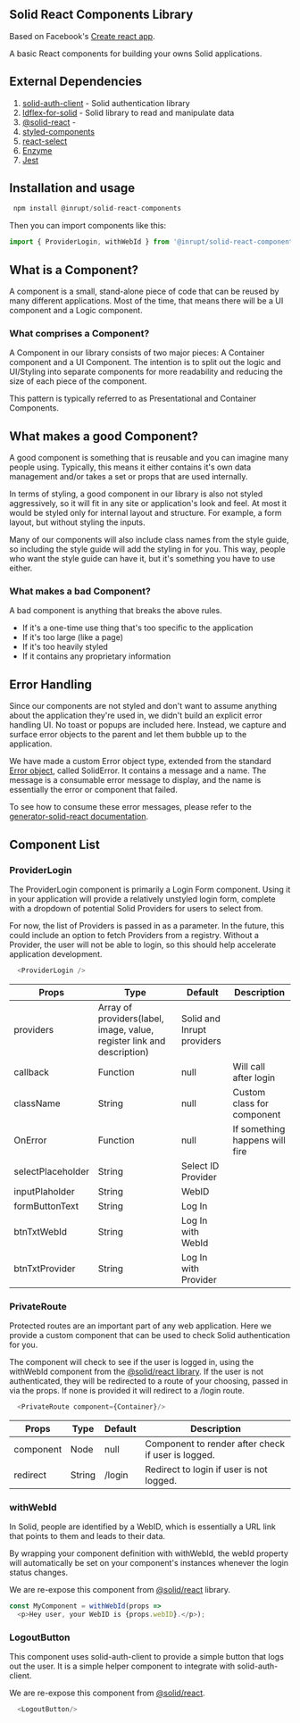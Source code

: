 ## Solid React Components Library


Based on Facebook's <a href="https://github.com/facebookincubator/create-react-app" target="_blank">Create react app</a>.

A basic React components for building your owns Solid applications.

 ## External Dependencies

 1. [solid-auth-client](https://github.com/solid/solid-auth-client) - Solid authentication library
 2. [ldflex-for-solid](https://github.com/solid/query-ldflex) - Solid library to read and manipulate data
 3. [@solid-react](https://github.com/solid/react-components) - 
 4. [styled-components](https://github.com/styled-components/styled-components)
 5. [react-select](https://github.com/JedWatson/react-select)
 6. [Enzyme](https://github.com/airbnb/enzyme)
 7. [Jest](https://github.com/facebook/jest)


## Installation and usage

```javascript
 npm install @inrupt/solid-react-components
```

Then you can import components like this:

```javascript
import { ProviderLogin, withWebId } from '@inrupt/solid-react-components'
```

## What is a Component?
A component is a small, stand-alone piece of code that can be reused by many different applications. Most of the time, that means there will be a UI component and a Logic component.

### What comprises a Component?
A Component in our library consists of two major pieces: A Container component and a UI Component. The intention is to split out the logic and UI/Styling into separate components for more readability and reducing the size of each piece of the component.

This pattern is typically referred to as Presentational and Container Components.

## What makes a good Component?
A good component is something that is reusable and you can imagine many people using. Typically, this means it either contains it's own data management and/or takes a set or props that are used internally. 

In terms of styling, a good component in our library is also not styled aggressively, so it will fit in any site or application's look and feel. At most it would be styled only for internal layout and structure. For example, a form layout, but without styling the inputs.

Many of our components will also include class names from the style guide, so including the style guide will add the styling in for you. This way, people who want the style guide can have it, but it's something you have to use either.

### What makes a bad Component?
A bad component is anything that breaks the above rules. 
* If it's a one-time use thing that's too specific to the application
* If it's too large (like a page)
* If it's too heavily styled
* If it contains any proprietary information

## Error Handling
Since our components are not styled and don't want to assume anything about the application they're used in, we didn't build an explicit error handling UI. No toast or popups are included here. Instead, we capture and surface error objects to the parent and let them bubble up to the application.

We have made a custom Error object type, extended from the standard [Error object](https://developer.mozilla.org/en-US/docs/Web/JavaScript/Reference/Global_Objects/Error), called SolidError. It contains a message and a name. The message is a consumable error message to display, and the name is essentially the error or component that failed.

To see how to consume these error messages, please refer to the [generator-solid-react documentation](https://github.com/Inrupt-inc/generator-solid-react).


## Component List

### ProviderLogin

The ProviderLogin component is primarily a Login Form component. Using it in your application will provide a relatively unstyled login form, complete with a dropdown of potential Solid Providers for users to select from.

For now, the list of Providers is passed in as a parameter. In the future, this could include an option to fetch Providers from a registry. Without a Provider, the user will not be able to login, so this should help accelerate application development.

```javascript
  <ProviderLogin />
```

Props  | Type | Default | Description
------------- | ------------- | ------------- | -------------
providers  | Array of providers(label, image, value, register link and description) | Solid and Inrupt providers
callback  | Function | null | Will call after login
className  |  String | null | Custom class for component
OnError  | Function  | null | If something happens will fire
selectPlaceholder  | String  | Select ID Provider  |  
inputPlaholder  | String  |  WebID |  
formButtonText  |  String | Log In  |  
btnTxtWebId  |  String | Log In with WebId  |  
btnTxtProvider  |  String | Log In with Provider  |  

### PrivateRoute

Protected routes are an important part of any web application. Here we provide a custom component that can be used to check Solid authentication for you. 

The component will check to see if the user is logged in, using the withWebId component from the [@solid/react library](https://github.com/solid/react-components). If the user is not authenticated, they will be redirected to a route of your choosing, passed in via the props. If none is provided it will redirect to a /login route.


```javascript
  <PrivateRoute component={Container}/>
```

Props  | Type | Default | Description
------------- | ------------- | ------------- | -------------
component  | Node  |  null |  Component to render after check if user is logged.
redirect  | String  | /login  | Redirect to login if user is not logged.

### withWebId

In Solid, people are identified by a WebID, which is essentially a URL link that points to them and leads to their data.

By wrapping your component definition with withWebId, the webId property will automatically be set on your component's instances whenever the login status changes.

We are re-expose this component from [@solid/react](https://github.com/solid/react-components) library.

```javascript
const MyComponent = withWebId(props =>
  <p>Hey user, your WebID is {props.webID}.</p>);
```

### LogoutButton

This component uses solid-auth-client to provide a simple button that logs out the user. It is a simple helper component to integrate with solid-auth-client.

We are re-expose this component from [@solid/react](https://github.com/solid/react-components).

```javascript
  <LogoutButton/>
```
